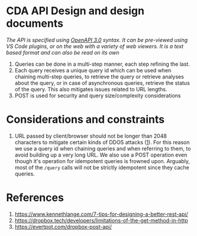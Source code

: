# CDA API Design and design documents

_The API is specified using [OpenAPI 3.0](http://spec.openapis.org/oas/v3.0.3)
syntax. It can be pre-viewed using VS Code plugins, or on the web with a variety
of web viewers. It is a text based format and can also be read on its own_


1. Queries can be done in a multi-step manner, each step refining the last.
1. Each query receives a unique query id which can be used when chaining
   multi-step queries, to retrieve the query or retrieve analyses about the
   query, or in case of asynchronous queries, retrieve the status of the query.
   This also mitigates issues related to URL lengths.
1. POST is used for security and query size/complexity considerations    


# Considerations and constraints

1. URL passed by client/browser should not be longer than 2048 characters to
   mitigate certain kinds of DDOS attacks ([1][url-length]). For this reason we use
   a query id when chaining queries and when referring to them, to avoid building
   up a very long URL. We also use a POST operation even though it's operation
   for idempotent queries is frowned upon. Arguably, most of the `/query` calls
   will not be strictly idempotent since they cache queries. 


[url-length]:
https://stackoverflow.com/questions/3091485/what-is-the-limit-on-querystring-get-url-parameters


# References

1. https://www.kennethlange.com/7-tips-for-designing-a-better-rest-api/
1. https://dropbox.tech/developers/limitations-of-the-get-method-in-http
1. https://evertpot.com/dropbox-post-api/

